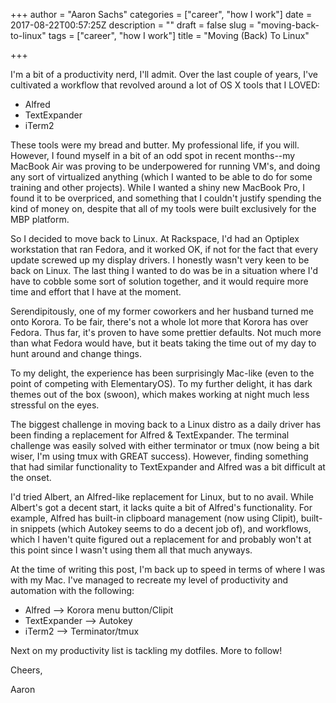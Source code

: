 +++
author = "Aaron Sachs"
categories = ["career", "how I work"]
date = 2017-08-22T00:57:25Z
description = ""
draft = false
slug = "moving-back-to-linux"
tags = ["career", "how I work"]
title = "Moving (Back) To Linux"

+++

I'm a bit of a productivity nerd, I'll admit. Over the last couple of years, I've cultivated a workflow that revolved around a lot of OS X tools that I LOVED:

* Alfred
* TextExpander
* iTerm2

These tools were my bread and butter. My professional life, if you will. However, I found myself in a bit of an odd spot in recent months--my MacBook Air was proving to be underpowered for running VM's, and doing any sort of virtualized anything (which I wanted to be able to do for some training and other projects). While I wanted a shiny new MacBook Pro, I found it to be overpriced, and something that I couldn't justify spending the kind of money on, despite that all of my tools were built exclusively for the MBP platform.

So I decided to move back to Linux. At Rackspace, I'd had an Optiplex workstation that ran Fedora, and it worked OK, if not for the fact that every update screwed up my display drivers. I honestly wasn't very keen to be back on Linux. The last thing I wanted to do was be in a situation where I'd have to cobble some sort of solution together, and it would require more time and effort that I have at the moment.

Serendipitously, one of my former coworkers and her husband turned me onto Korora. To be fair, there's not a whole lot more that Korora has over Fedora. Thus far, it's proven to have some prettier defaults. Not much more than what Fedora would have, but it beats taking the time out of my day to hunt around and change things.

To my delight, the experience has been surprisingly Mac-like (even to the point of competing with ElementaryOS). To my further delight, it has dark themes out of the box (swoon), which makes working at night much less stressful on the eyes.

The biggest challenge in moving back to a Linux distro as a daily driver has been finding a replacement for Alfred & TextExpander. The terminal challenge was easily solved with either terminator or tmux (now being a bit wiser, I'm using tmux with GREAT success). However, finding something that had similar functionality to TextExpander and Alfred was a bit difficult at the onset.

I'd tried Albert, an Alfred-like replacement for Linux, but to no avail. While Albert's got a decent start, it lacks quite a bit of Alfred's functionality. For example, Alfred has built-in clipboard management (now using Clipit), built-in snippets (which Autokey seems to do a decent job of), and workflows, which I haven't quite figured out a replacement for and probably won't at this point since I wasn't using them all that much anyways.

At the time of writing this post, I'm back up to speed in terms of where I was with my Mac. I've managed to recreate my level of productivity and automation with the following:

* Alfred --> Korora menu button/Clipit
* TextExpander --> Autokey
* iTerm2 --> Terminator/tmux

Next on my productivity list is tackling my dotfiles. More to follow!

Cheers,

Aaron